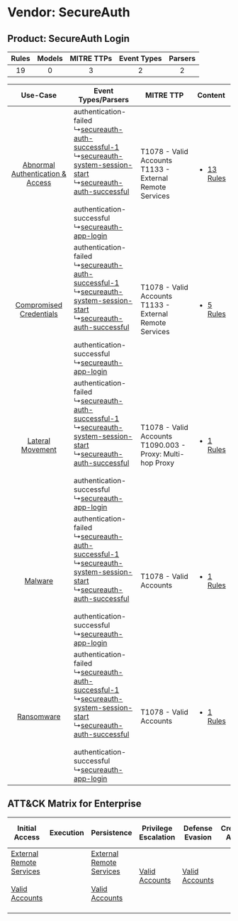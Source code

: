 Vendor: SecureAuth
==================
Product: SecureAuth Login
-------------------------
| Rules | Models | MITRE TTPs | Event Types | Parsers |
|:-----:|:------:|:----------:|:-----------:|:-------:|
|  19   |   0    |     3      |      2      |    2    |

|    Use-Case    | Event Types/Parsers    | MITRE TTP    | Content    |
|:----:| ---- | ---- | ---- |
| [Abnormal Authentication & Access](../../../UseCases/uc_abnormal_authentication_&_access.md) |  authentication-failed<br> ↳[secureauth-auth-successful-1](Ps/pC_secureauthauthsuccessful1.md)<br> ↳[secureauth-system-session-start](Ps/pC_secureauthsystemsessionstart.md)<br> ↳[secureauth-auth-successful](Ps/pC_secureauthauthsuccessful.md)<br><br> authentication-successful<br> ↳[secureauth-app-login](Ps/pC_secureauthapplogin.md)<br> | T1078 - Valid Accounts<br>T1133 - External Remote Services<br>   | [<ul><li>13 Rules</li></ul>](RM/r_m_secureauth_secureauth_login_Abnormal_Authentication_&_Access.md) |
|          [Compromised Credentials](../../../UseCases/uc_compromised_credentials.md)          |  authentication-failed<br> ↳[secureauth-auth-successful-1](Ps/pC_secureauthauthsuccessful1.md)<br> ↳[secureauth-system-session-start](Ps/pC_secureauthsystemsessionstart.md)<br> ↳[secureauth-auth-successful](Ps/pC_secureauthauthsuccessful.md)<br><br> authentication-successful<br> ↳[secureauth-app-login](Ps/pC_secureauthapplogin.md)<br> | T1078 - Valid Accounts<br>T1133 - External Remote Services<br>   | [<ul><li>5 Rules</li></ul>](RM/r_m_secureauth_secureauth_login_Compromised_Credentials.md)    |
|    [Lateral Movement](../../../UseCases/uc_lateral_movement.md)    |  authentication-failed<br> ↳[secureauth-auth-successful-1](Ps/pC_secureauthauthsuccessful1.md)<br> ↳[secureauth-system-session-start](Ps/pC_secureauthsystemsessionstart.md)<br> ↳[secureauth-auth-successful](Ps/pC_secureauthauthsuccessful.md)<br><br> authentication-successful<br> ↳[secureauth-app-login](Ps/pC_secureauthapplogin.md)<br> | T1078 - Valid Accounts<br>T1090.003 - Proxy: Multi-hop Proxy<br> | [<ul><li>1 Rules</li></ul>](RM/r_m_secureauth_secureauth_login_Lateral_Movement.md)    |
|    [Malware](../../../UseCases/uc_malware.md)    |  authentication-failed<br> ↳[secureauth-auth-successful-1](Ps/pC_secureauthauthsuccessful1.md)<br> ↳[secureauth-system-session-start](Ps/pC_secureauthsystemsessionstart.md)<br> ↳[secureauth-auth-successful](Ps/pC_secureauthauthsuccessful.md)<br><br> authentication-successful<br> ↳[secureauth-app-login](Ps/pC_secureauthapplogin.md)<br> | T1078 - Valid Accounts<br>    | [<ul><li>1 Rules</li></ul>](RM/r_m_secureauth_secureauth_login_Malware.md)    |
|    [Ransomware](../../../UseCases/uc_ransomware.md)    |  authentication-failed<br> ↳[secureauth-auth-successful-1](Ps/pC_secureauthauthsuccessful1.md)<br> ↳[secureauth-system-session-start](Ps/pC_secureauthsystemsessionstart.md)<br> ↳[secureauth-auth-successful](Ps/pC_secureauthauthsuccessful.md)<br><br> authentication-successful<br> ↳[secureauth-app-login](Ps/pC_secureauthapplogin.md)<br> | T1078 - Valid Accounts<br>    | [<ul><li>1 Rules</li></ul>](RM/r_m_secureauth_secureauth_login_Ransomware.md)    |

ATT&CK Matrix for Enterprise
----------------------------
| Initial Access                                                                                                                                   | Execution | Persistence                                                                                                                                      | Privilege Escalation                                                | Defense Evasion                                                     | Credential Access | Discovery | Lateral Movement | Collection | Command and Control                                                                                                                       | Exfiltration | Impact |
| ------------------------------------------------------------------------------------------------------------------------------------------------ | --------- | ------------------------------------------------------------------------------------------------------------------------------------------------ | ------------------------------------------------------------------- | ------------------------------------------------------------------- | ----------------- | --------- | ---------------- | ---------- | ----------------------------------------------------------------------------------------------------------------------------------------- | ------------ | ------ |
| [External Remote Services](https://attack.mitre.org/techniques/T1133)<br><br>[Valid Accounts](https://attack.mitre.org/techniques/T1078)<br><br> |           | [External Remote Services](https://attack.mitre.org/techniques/T1133)<br><br>[Valid Accounts](https://attack.mitre.org/techniques/T1078)<br><br> | [Valid Accounts](https://attack.mitre.org/techniques/T1078)<br><br> | [Valid Accounts](https://attack.mitre.org/techniques/T1078)<br><br> |                   |           |                  |            | [Proxy: Multi-hop Proxy](https://attack.mitre.org/techniques/T1090/003)<br><br>[Proxy](https://attack.mitre.org/techniques/T1090)<br><br> |              |        |